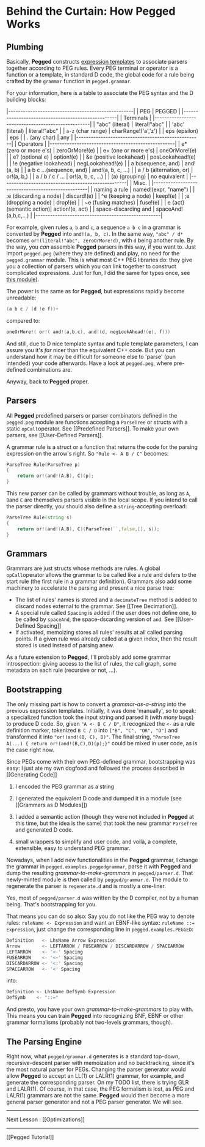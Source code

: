 Behind the Curtain: How Pegged Works
====================================

Plumbing
--------

Basically, **Pegged** constructs [expression templates](http://www10.informatik.uni-erlangen.de/~pflaum/pflaum/ProSeminar/exprtmpl.html) to associate parsers together according to PEG rules. Every PEG terminal or operator is a function or a template, in standard D code, the global code for a rule being crafted by the `grammar` function in `pegged.grammar`.

For your information, here is a table to associate the PEG syntax and the D building blocks:

|---------------------------------------------------|
|     PEG                  |     PEGGED             |
|---------------------------------------------------|
|                Terminals                          |
|---------------------------------------------------|
| "abc" (literal)          | literal!"abc"          |
| 'abc' (literal)          | literal!"abc"          |
| `a-z` (char range)       | charRange!('a','z')    |
| eps (epsilon)            | eps                    |
| . (any char)             | any                    |
|---------------------------------------------------|
|                Operators                          |
|---------------------------------------------------|
| e* (zero or more e's)    | zeroOrMore!(e)         |
| e+ (one or more e's)     | oneOrMore!(e)          |
| e? (optional e)          | option!(e)             |
| &e (positive lookahead)  | posLookahead!(e)       |
| !e (negative lookahead)  | negLookahead!(e)       |
| a b(sequence, and)       | and!(a, b)             |
| a b c ...(sequence, and) | and!(a, b, c, ...)     |
| a / b (alternation, or)  | or!(a, b,)             |
| a / b / c / ...          | or!(a, b, c, ...)      |
| (a) (grouping)           | no equivalent          |
|---------------------------------------------------|
|                Misc.                              |
|---------------------------------------------------|
| naming a rule            | named!(expr, "name")   |
| :e (discarding a node)   | discard!(e)            |
| ^e (keeping a node)      | keep!(e)               |
| ;e (dropping a node)     | drop!(e)               |
| ~e (fusing matches)      | fuse!(e)               |
| e {act} (semantic action)| action!(e, act)        |
| space-discarding and     | spaceAnd!(a,b,c,...)   |
|---------------------------------------------------|

For example, given rules `a`, `b` and `c`, a sequence `a b c` in a grammar is converted by **Pegged** into `and!(a, b, c)`. In the same way, `"abc" / d*` becomes `or!(literal!"abc", zeroOrMore!d)`, with `d` being another rule. By the way, you *can* assemble **Pegged** parsers in this way, if you want to. Just import `pegged.peg` (where they are defined) and play, no need for the `pegged.grammar` module. This is what most C++ PEG libraries do: they give you a collection of parsers which you can link together to construct complicated expressions. Just for fun, I did the same for types once, see [this module](http://svn.dsource.org/projects/dranges/trunk/dranges/docs/typepattern.html)). 

The power is the same as for **Pegged**, but expressions rapidly become unreadable:

```d
(a b c / (d !e f))+
```

compared to:

```d
oneOrMore!( or!( and!(a,b,c), and!(d, negLookAhead!(e), f)))
```

And still, due to D nice template syntax and tuple template parameters, I can assure you it's *far* nicer than the equivalent C++ code. But you can understand how it may be difficult for someone else to 'parse' (pun intended) your code afterwards. Have a look at `pegged.peg`, where pre-defined combinations are. 

Anyway, back to **Pegged** proper.

Parsers
-------

All **Pegged** predefined parsers or parser combinators defined in the `pegged.peg` module are functions accepting a `ParseTree` or structs with a static `opCall`operator. See [[Predefined Parsers]]. To make your own parsers, see [[User-Defined Parsers]].

A grammar rule is a struct or a function that returns the code for the parsing expression on the arrow's right. So `"Rule <- A B / C"` becomes:

```d
ParseTree Rule(ParseTree p)
{
    return or!(and!(A,B), C)(p);
}
```

This new parser can be called by grammars without trouble, as long as `A`, `B`and `C` are themselves parsers visible in the local scope. If you intend to call the parser directly, you should also define a `string`-accepting overload:

```d
ParseTree Rule(string s)
{
    return or!(and!(A,B), C)(ParseTree(``,false,[], s));
}
```

Grammars
--------

Grammars are just structs whose methods are rules. A global `opCall`operator allows the grammar to be called like a rule and defers to the start rule (the first rule in a grammar definition). Grammars also add some machinery to accelerate the parsing and present a nice parse tree:

* The list of rules' names is stored and a `decimateTree` method is added to discard nodes external to the grammar. See [[Tree Decimation]].
* A special rule called `Spacing` is added if the user does not define one, to be called by `spaceAnd`, the space-dscarding version of `and`. See [[User-Defined Spacing]]
* If activated, memoizing stores all rules' results at all called parsing points. If a given rule was already called at a given index, then the result stored is used instead of parsing anew.

As a future extension to **Pegged**, I'll probably add some grammar introspection: giving access to the list of rules, the call graph, some metadata on each rule (recursive or not, ...).

Bootstrapping
-------------

The only missing part is how to convert a *grammar-as-a-string* into the previous expression templates. Initially, it was done 'manually', so to speak: a specialized function took the input string and parsed it (with *many* bugs) to produce D code. So, given `"A <- B C / D"`, it recognized the `<-` as a rule definition marker, tokenized `B C / D` into `["B", "C", "OR", "D"]` and transformed it into `"or!(and!(B, C), D)"`. The final string, `"ParseTree A(...) { return or!(and!(B,C),D)(p);}"` could be mixed in user code, as is the case right now.

Since PEGs come with their own PEG-defined grammar, bootstrapping was easy: I just ate my own dogfood and followed the process described in [[Generating Code]]

1) I encoded the PEG grammar as a string

2) I generated the equivalent D code and dumped it in a module (see [[Grammars as D Modules]])

3) I added a semantic action (though they were not included in **Pegged** at this time, but the idea is the same) that took the new grammar `ParseTree` and generated D code.

4) small wrappers to simplify and user code, and voilà, a complete, extensible, easy to understand PEG grammar.

Nowadays, when I add new functionalities in the **Pegged** grammar, I change the grammar in `pegged.examples.peggedgrammar`, parse it with **Pegged** and dump the resulting *grammar-to-make-grammars* in `pegged/parser.d`. That newly-minted module is then called by `pegged/grammar.d`. The module to regenerate the parser is `regenerate.d` and is mostly a one-liner.

Yes, most of `pegged/parser.d` was written by the D compiler, not by a human being. That's bootstrapping for you.

That means you can do so also: Say you do not like the PEG way to denote rules: `ruleName <- Expression` and want an EBNF-like syntax: `ruleName ::= Expression`, just change the corresponding line in `pegged.examples.PEGGED`:

```d
Definition   <- LhsName Arrow Expression
Arrow        <- LEFTARROW / FUSEARROW / DISCARDARROW / SPACEARROW
LEFTARROW    <- '<-' Spacing
FUSEARROW    <- '<~' Spacing
DISCARDARROW <- '<:' Spacing
SPACEARROW   <- '<' Spacing
```

into:

```d
Definition <- LhsName DefSymb Expression
DefSymb    <- "::="
```

And presto, you have your own *grammar-to-make-grammars* to play with. This means you can train **Pegged** into recognizing BNF, EBNF or other grammar formalisms (probably not two-levels grammars, though).

The Parsing Engine
------------------

Right now, what `pegged/grammar.d` generates is a standard top-down, recursive-descent parser with memoization and no backtracking, since it's the most natural parser for PEGs. Changing the parser generator would allow **Pegged** to accept an LL(1) or LALR(1) grammar, for example, and generate the corresponding parser. On my TODO list, there is trying GLR and LALR(1). Of course, in that case, the PEG formalism is lost, as PEG and LALR(1) grammars are not the same. **Pegged** would then become a more general parser generator and not a PEG parser generator. We will see.

* * * *

Next Lesson : [[Optimizations]]

* * * *

[[Pegged Tutorial]]

